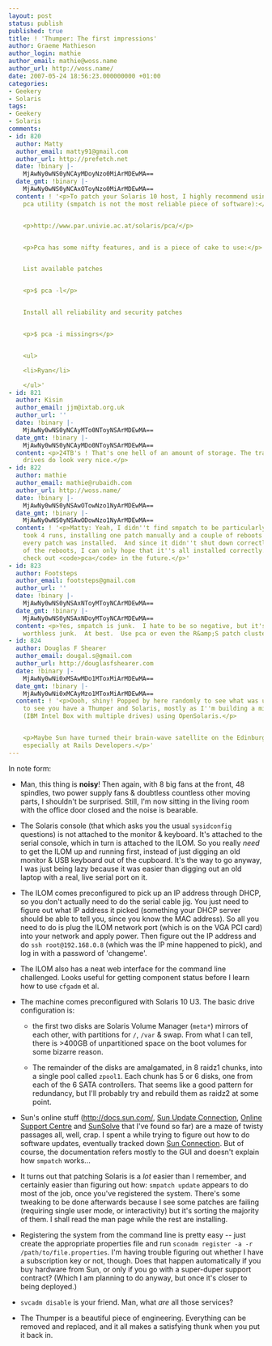 ```yaml
---
layout: post
status: publish
published: true
title: ! 'Thumper: The first impressions'
author: Graeme Mathieson
author_login: mathie
author_email: mathie@woss.name
author_url: http://woss.name/
date: 2007-05-24 18:56:23.000000000 +01:00
categories:
- Geekery
- Solaris
tags:
- Geekery
- Solaris
comments:
- id: 820
  author: Matty
  author_email: matty91@gmail.com
  author_url: http://prefetch.net
  date: !binary |-
    MjAwNy0wNS0yNCAyMDoyNzo0MiArMDEwMA==
  date_gmt: !binary |-
    MjAwNy0wNS0yNCAxOToyNzo0MiArMDEwMA==
  content: ! '<p>To patch your Solaris 10 host, I highly recommend using the opensource
    pca utility (smpatch is not the most reliable piece of software):</p>


    <p>http://www.par.univie.ac.at/solaris/pca/</p>


    <p>Pca has some nifty features, and is a piece of cake to use:</p>


    List available patches


    <p>$ pca -l</p>


    Install all reliability and security patches


    <p>$ pca -i missingrs</p>


    <ul>

    <li>Ryan</li>

    </ul>'
- id: 821
  author: Kisin
  author_email: jjm@ixtab.org.uk
  author_url: ''
  date: !binary |-
    MjAwNy0wNS0yNCAyMTo0NToyNSArMDEwMA==
  date_gmt: !binary |-
    MjAwNy0wNS0yNCAyMDo0NToyNSArMDEwMA==
  content: <p>24TB's ! That's one hell of an amount of storage. The tray loading hard
    drives do look very nice.</p>
- id: 822
  author: mathie
  author_email: mathie@rubaidh.com
  author_url: http://woss.name/
  date: !binary |-
    MjAwNy0wNS0yNSAwOTowNzo1NyArMDEwMA==
  date_gmt: !binary |-
    MjAwNy0wNS0yNSAwODowNzo1NyArMDEwMA==
  content: ! '<p>Matty: Yeah, I didn''t find smpatch to be particularly easy to use.  It
    took 4 runs, installing one patch manually and a couple of reboots before it claimed
    every patch was installed.  And since it didn''t shut down correctly during one
    of the reboots, I can only hope that it''s all installed correctly.  I''ll definitely
    check out <code>pca</code> in the future.</p>'
- id: 823
  author: Footsteps
  author_email: footsteps@gmail.com
  author_url: ''
  date: !binary |-
    MjAwNy0wNS0yNSAxNToyMToyNCArMDEwMA==
  date_gmt: !binary |-
    MjAwNy0wNS0yNSAxNDoyMToyNCArMDEwMA==
  content: <p>Yes, smpatch is junk.  I hate to be so negative, but it's unreliable
    worthless junk.  At best.  Use pca or even the R&amp;S patch clusters.</p>
- id: 824
  author: Douglas F Shearer
  author_email: dougal.s@gmail.com
  author_url: http://douglasfshearer.com
  date: !binary |-
    MjAwNy0wNi0xMSAwMDo1MToxMiArMDEwMA==
  date_gmt: !binary |-
    MjAwNy0wNi0xMCAyMzo1MToxMiArMDEwMA==
  content: ! '<p>Oooh, shiny! Popped by here randomly to see what was up, surprised
    to see you have a Thumper and Solaris, mostly as I''m building a mini-thumper
    (IBM Intel Box with multiple drives) using OpenSolaris.</p>


    <p>Maybe Sun have turned their brain-wave satellite on the Edinburgh area....targeted
    especially at Rails Developers.</p>'
---
```

In note form:

* Man, this thing is **noisy**!  Then again, with 8 big fans at the front, 48 spindles, two power supply fans & doubtless countless other moving parts, I shouldn't be surprised.  Still, I'm now sitting in the living room with the office door closed and the noise is bearable.

* The Solaris console (that which asks you the usual `sysidconfig` questions) is not attached to the monitor & keyboard.  It's attached to the serial console, which in turn is attached to the ILOM.  So you really *need* to get the ILOM up and running first, instead of just digging an old monitor & USB keyboard out of the cupboard.  It's the way to go anyway, I was just being lazy because it was easier than digging out an old laptop with a real, live serial port on it.

* The ILOM comes preconfigured to pick up an IP address through DHCP, so you don't actually need to do the serial cable jig.  You just need to figure out what IP address it picked (something your DHCP server should be able to tell you, since you know the MAC address).  So all you need to do is plug the ILOM network port (which is on the VGA PCI card) into your network and apply power.  Then figure out the IP address and do `ssh root@192.168.0.8` (which was the IP mine happened to pick), and log in with a password of 'changeme'.

* The ILOM also has a neat web interface for the command line challenged.  Looks useful for getting component status before I learn how to use `cfgadm` et al.

* The machine comes preconfigured with Solaris 10 U3.  The basic drive configuration is:

  * the first two disks are Solaris Volume Manager (`meta*`) mirrors of each other, with partitions for `/`, `/var` & swap.  From what I can tell, there is >400GB of unpartitioned space on the boot volumes for some bizarre reason.

  * The remainder of the disks are amalgamated, in 8 raidz1 chunks, into a single pool called `zpool1`.  Each chunk has 5 or 6 disks, one from each of the 6 SATA controllers.  That seems like a good pattern for redundancy, but I'll probably try and rebuild them as raidz2 at some point.

* Sun's online stuff (<http://docs.sun.com/>, [Sun Update Connection](http://sunconnection.sun.com/), [Online Support Centre](https://osc-emea.eu.sun.com/OSCSW/svcportal?pageName=OSCHomeSelfSolve) and [SunSolve](http://sunsolve.sun.com/) that I've found so far) are a maze of twisty passages all, well, crap.  I spent a while trying to figure out how to do software updates, eventually tracked down [Sun Connection](http://www.sun.com/service/sunconnection/gettingstarted.jsp).  But of course, the documentation refers mostly to the GUI and doesn't explain how `smpatch` works...

* It turns out that patching Solaris is a *lot* easier than I remember, and certainly easier than figuring out how: `smpatch update` appears to do most of the job, once you've registered the system.  There's some tweaking to be done afterwards because I see some patches are failing (requiring single user mode, or interactivity) but it's sorting the majority of them.  I shall read the man page while the rest are installing.

* Registering the system from the command line is pretty easy -- just create the appropriate properties file and run `sconadm register -a -r /path/to/file.properties`.  I'm having trouble figuring out whether I have a subscription key or not, though.  Does that happen automatically if you buy hardware from Sun, or only if you go with a super-duper support contract?  (Which I am planning to do anyway, but once it's closer to being deployed.)

* `svcadm disable` is your friend.  Man, what *are* all those services?

* The Thumper is a beautiful piece of engineering.  Everything can be removed and replaced, and it all makes a satisfying thunk when you put it back in.
